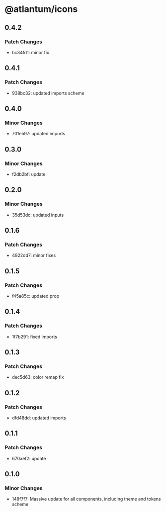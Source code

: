 # @atlantum/icons

## 0.4.2

### Patch Changes

-   bc34fd1: minor fix

## 0.4.1

### Patch Changes

-   938bc32: updated imports scheme

## 0.4.0

### Minor Changes

-   701e597: updated imports

## 0.3.0

### Minor Changes

-   f2db2bf: update

## 0.2.0

### Minor Changes

-   35d53dc: updated inputs

## 0.1.6

### Patch Changes

-   4922dd7: minor fixes

## 0.1.5

### Patch Changes

-   f45a85c: updated prop

## 0.1.4

### Patch Changes

-   1f7b291: fixed imports

## 0.1.3

### Patch Changes

-   dec5d63: color remap fix

## 0.1.2

### Patch Changes

-   dfd48dd: updated imports

## 0.1.1

### Patch Changes

-   670aef2: update

## 0.1.0

### Minor Changes

-   148f7f7: Massive update for all components, including theme and tokens scheme
